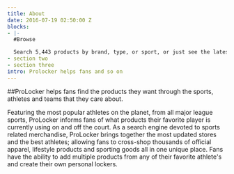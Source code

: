 ```yaml
---
title: About
date: 2016-07-19 02:50:00 Z
blocks:
- |-
  #Browse

  Search 5,443 products by brand, type, or sport, or just see the latest. Products are chosen and curated by the ProLocker Team.
- section two
- section three
intro: Prolocker helps fans and so on
---
```


##ProLocker helps fans find the products they want through the sports, athletes and teams that they care about. 

Featuring the most popular athletes on the planet, from all major league sports, ProLocker informs fans of what products their favorite player is currently using on and off the court. As a search engine devoted to sports related merchandise, ProLocker brings together the most updated stores and the best athletes; allowing fans to cross-shop thousands of official apparel, lifestyle products and sporting goods all in one unique place. Fans have the ability to add multiple products from any of their favorite athlete's and create their own personal lockers.